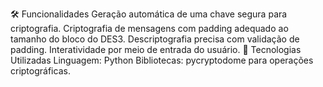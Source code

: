 🛠️ Funcionalidades
Geração automática de uma chave segura para criptografia.
Criptografia de mensagens com padding adequado ao tamanho do bloco do DES3.
Descriptografia precisa com validação de padding.
Interatividade por meio de entrada do usuário.
🚀 Tecnologias Utilizadas
Linguagem: Python
Bibliotecas:
pycryptodome para operações criptográficas.
